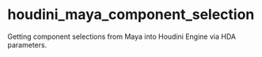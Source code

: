 # houdini_maya_component_selection
Getting component selections from Maya into Houdini Engine via HDA parameters.
